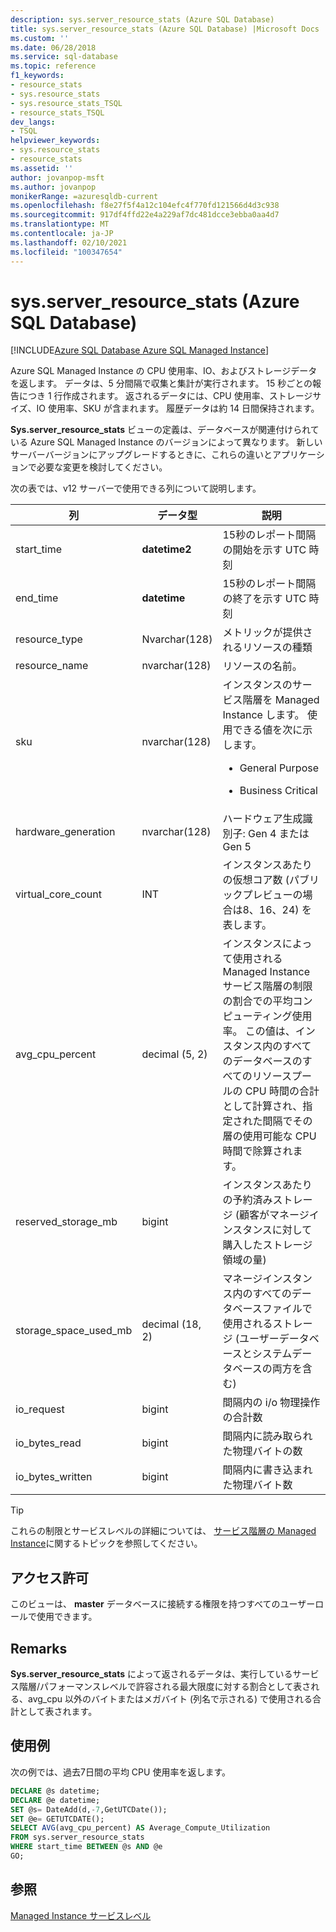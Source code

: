 ```yaml
---
description: sys.server_resource_stats (Azure SQL Database)
title: sys.server_resource_stats (Azure SQL Database) |Microsoft Docs
ms.custom: ''
ms.date: 06/28/2018
ms.service: sql-database
ms.topic: reference
f1_keywords:
- resource_stats
- sys.resource_stats
- sys.resource_stats_TSQL
- resource_stats_TSQL
dev_langs:
- TSQL
helpviewer_keywords:
- sys.resource_stats
- resource_stats
ms.assetid: ''
author: jovanpop-msft
ms.author: jovanpop
monikerRange: =azuresqldb-current
ms.openlocfilehash: f8e27f5f4a12c104efc4f770fd121566d4d3c938
ms.sourcegitcommit: 917df4ffd22e4a229af7dc481dcce3ebba0aa4d7
ms.translationtype: MT
ms.contentlocale: ja-JP
ms.lasthandoff: 02/10/2021
ms.locfileid: "100347654"
---
```

# <a name="sysserver_resource_stats-azure-sql-database"></a>sys.server_resource_stats (Azure SQL Database)
[!INCLUDE[Azure SQL Database Azure SQL Managed Instance](../../includes/applies-to-version/asdb-asdbmi.md)]

Azure SQL Managed Instance の CPU 使用率、IO、およびストレージデータを返します。 データは、5 分間隔で収集と集計が実行されます。 15 秒ごとの報告につき 1 行作成されます。 返されるデータには、CPU 使用率、ストレージサイズ、IO 使用率、SKU が含まれます。 履歴データは約 14 日間保持されます。

**Sys.server_resource_stats** ビューの定義は、データベースが関連付けられている Azure SQL Managed Instance のバージョンによって異なります。 新しいサーバーバージョンにアップグレードするときに、これらの違いとアプリケーションで必要な変更を検討してください。
 
  
 次の表では、v12 サーバーで使用できる列について説明します。  
  
|列|データ型|説明|  
|----------------------------|---------------|-----------------|  
|start_time|**datetime2**|15秒のレポート間隔の開始を示す UTC 時刻|  
|end_time|**datetime**|15秒のレポート間隔の終了を示す UTC 時刻|
|resource_type|Nvarchar(128)|メトリックが提供されるリソースの種類|
|resource_name|nvarchar(128)|リソースの名前。|
|sku|nvarchar(128)|インスタンスのサービス階層を Managed Instance します。 使用できる値を次に示します。 <br><ul><li>General Purpose</li></ul><ul><li>Business Critical</li></ul>|
|hardware_generation|nvarchar(128)|ハードウェア生成識別子: Gen 4 または Gen 5|
|virtual_core_count|INT|インスタンスあたりの仮想コア数 (パブリックプレビューの場合は8、16、24) を表します。|
|avg_cpu_percent|decimal (5, 2)|インスタンスによって使用される Managed Instance サービス階層の制限の割合での平均コンピューティング使用率。 この値は、インスタンス内のすべてのデータベースのすべてのリソースプールの CPU 時間の合計として計算され、指定された間隔でその層の使用可能な CPU 時間で除算されます。|
|reserved_storage_mb|bigint|インスタンスあたりの予約済みストレージ (顧客がマネージインスタンスに対して購入したストレージ領域の量)|
|storage_space_used_mb|decimal (18, 2)|マネージインスタンス内のすべてのデータベースファイルで使用されるストレージ (ユーザーデータベースとシステムデータベースの両方を含む)|
|io_request|bigint|間隔内の i/o 物理操作の合計数|
|io_bytes_read|bigint|間隔内に読み取られた物理バイトの数|
|io_bytes_written|bigint|間隔内に書き込まれた物理バイト数|

 
> [!TIP]  
>  これらの制限とサービスレベルの詳細については、 [サービス階層の Managed Instance](/azure/sql-database/sql-database-managed-instance#managed-instance-service-tiers)に関するトピックを参照してください。  
    
## <a name="permissions"></a>アクセス許可  
 このビューは、 **master** データベースに接続する権限を持つすべてのユーザーロールで使用できます。  
  
## <a name="remarks"></a>Remarks  
 **Sys.server_resource_stats** によって返されるデータは、実行しているサービス階層/パフォーマンスレベルで許容される最大限度に対する割合として表される、avg_cpu 以外のバイトまたはメガバイト (列名で示される) で使用される合計として表されます。  
 
## <a name="examples"></a>使用例  
次の例では、過去7日間の平均 CPU 使用率を返します。  
  
```sql  
DECLARE @s datetime;  
DECLARE @e datetime;  
SET @s= DateAdd(d,-7,GetUTCDate());  
SET @e= GETUTCDATE();  
SELECT AVG(avg_cpu_percent) AS Average_Compute_Utilization   
FROM sys.server_resource_stats   
WHERE start_time BETWEEN @s AND @e  
GO;
```  
    
## <a name="see-also"></a>参照  
 [Managed Instance サービスレベル](/azure/sql-database/sql-database-managed-instance#managed-instance-service-tiers)
